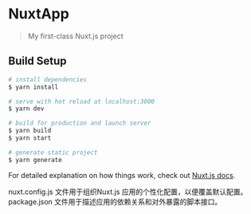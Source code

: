 # NuxtApp

> My first-class Nuxt.js project

## Build Setup

``` bash
# install dependencies
$ yarn install

# serve with hot reload at localhost:3000
$ yarn dev

# build for production and launch server
$ yarn build
$ yarn start

# generate static project
$ yarn generate
```

For detailed explanation on how things work, check out [Nuxt.js docs](https://nuxtjs.org).



nuxt.config.js 文件用于组织Nuxt.js 应用的个性化配置，以便覆盖默认配置。
package.json 文件用于描述应用的依赖关系和对外暴露的脚本接口。